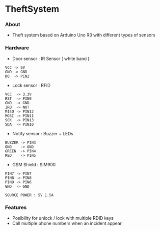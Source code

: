 # TheftSystem
### About
- Theft system based on Arduino Uno R3 with different types of sensors
### Hardware
- Door sensor : IR Sensor ( white band )
```
VCC -> 5V
GND -> GND
D0  -> PIN2
```
- Lock sensor : RFID
```
VCC  -> 3.3V
RST  -> PIN9
GND  -> GND
IRQ  -> NOT
MISO -> PIN12
MOSI -> PIN11
SCK  -> PIN13
SDA  -> PIN10
```
- Notify sensor : Buzzer + LEDs
```
BUZZER -> PIN3
GND    -> GND
GREEN  -> PIN4
RED    -> PIN5
```
- GSM Shield : SIM900
```
PIN7 -> PIN7
PIN8 -> PIN8
PIN9 -> PIN6
GND  -> GND

SOURCE POWER : 5V 1.5A
```
### Features
- Posibility for unlock / lock with multiple RDID keys
- Call multiple phone numbers when an incident appear
